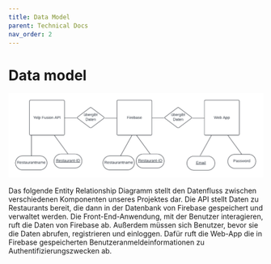 ```yaml
---
title: Data Model
parent: Technical Docs
nav_order: 2
---
```




# Data model

![Data_model](../assets/images/Data_model.png)

Das folgende Entity Relationship Diagramm stellt den Datenfluss zwischen verschiedenen Komponenten unseres Projektes dar. Die API stellt Daten zu Restaurants bereit, die dann in der Datenbank von Firebase gespeichert und verwaltet werden. Die Front-End-Anwendung, mit der Benutzer interagieren, ruft die Daten von Firebase ab. Außerdem müssen sich Benutzer, bevor sie die Daten abrufen, registrieren und einloggen. Dafür ruft die Web-App die in Firebase gespeicherten Benutzeranmeldeinformationen zu Authentifizierungszwecken ab. 